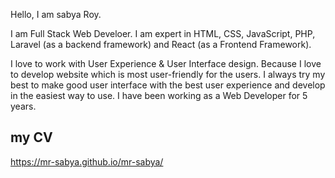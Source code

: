 Hello,
I am sabya Roy. 

I am Full Stack Web Develoer. I am expert in HTML, CSS, JavaScript, PHP, Laravel (as a backend framework) and React (as a Frontend Framework).

I love to work with User Experience & User Interface design. Because I love to develop website which is most user-friendly for the users. I always try my best to make good user interface with the best user experience and develop in the easiest way to use. I have been working as a Web Developer for 5 years.

## my CV
https://mr-sabya.github.io/mr-sabya/
